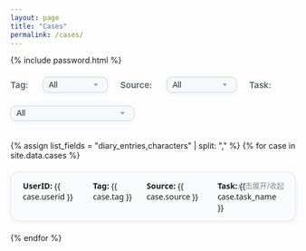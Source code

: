 ```yaml
---
layout: page
title: "Cases"
permalink: /cases/
---
```

{% include password.html %}

<style>
.case-card {
  border: 1px solid #e2e8f0;
  border-radius: 1em;
  box-shadow: 0 2px 8px rgba(0,0,0,0.06);
  padding: 1em 1.5em;
  margin: 1.5em 0;
  background: #fafbfc;
  cursor: pointer;
  transition: box-shadow .2s;
  position: relative;
}
.case-card:hover {
  box-shadow: 0 6px 24px rgba(0,0,0,0.13);
  background: #f5f7fa;
}
.case-summary {
  display: flex;
  gap: 1.2em;
  font-weight: 500;
}
.case-details {
  margin-top: 1em;
  display: none;
  font-size: 0.98em;
  color: #34495e;
}
.case-card.expanded .case-details {
  display: block;
}
.case-expand-tip {
  color: #888;
  font-size: 0.92em;
  position: absolute;
  top: 1em;
  right: 1.5em;
  user-select: none;
}
.filter-bar {
  margin: 1.5em 0 2.5em 0;
  display: flex;
  gap: 1.6em;
  align-items: center;
  flex-wrap: wrap;
}

.filter-bar label {
  font-weight: 600;
  color: #57606a;
  margin-right: 0.2em;
  font-size: 1.07em;
}

.filter-bar select {
  padding: 0.35em 1.3em 0.35em 0.7em;
  border-radius: 0.7em;
  border: 1px solid #ccd6df;
  background: #f6f8fa url("data:image/svg+xml;utf8,<svg width='14' height='14' xmlns='http://www.w3.org/2000/svg'><polygon points='7,10 3,5 11,5' fill='%2398a1b3'/></svg>") no-repeat right 0.9em center/1em 1em;
  box-shadow: 0 2px 8px rgba(35,45,58,0.06);
  font-size: 1em;
  color: #25282c;
  transition: border 0.2s, box-shadow 0.2s;
  min-width: 115px;
  outline: none;
  appearance: none;
  -webkit-appearance: none;
  cursor: pointer;
}

.filter-bar select:focus {
  border: 1.5px solid #4f8cff;
  box-shadow: 0 2px 16px rgba(85,140,255,0.10);
  background-color: #f0f6ff;
}

</style>

<script>
document.addEventListener('DOMContentLoaded', function() {
  // 卡片展开/收起
  document.querySelectorAll('.case-card').forEach(function(card) {
    card.addEventListener('click', function(e) {
      card.classList.toggle('expanded');
    });
  });
  // 筛选功能
  const filterFields = ['source','tag','task_name'];
  filterFields.forEach(f=>{
    document.getElementById('filter-'+f).addEventListener('change',filterCases);
  });
  function filterCases() {
    let cond = {};
    filterFields.forEach(f=>{
      cond[f] = document.getElementById('filter-'+f).value;
    });
    document.querySelectorAll('.case-card').forEach(function(card) {
      let ok = true;
      filterFields.forEach(f=>{
        if(cond[f] !== '' && card.dataset[f] !== cond[f]) ok = false;
      });
      card.style.display = ok ? '' : 'none';
    });
  }
});
</script>

<div class="filter-bar">
  <label for="filter-tag">Tag:</label>
  <select id="filter-tag">
    <option value="">All</option>
    <option value="Users">Users</option>
    <option value="Scenarios">Scenarios</option>
    <option value="Behaviors">Behaviors</option>
  </select>
  <label for="filter-source">Source:</label>
  <select id="filter-source">
    <option value="">All</option>
    <option value="Reddit">Reddit</option>
    <option value="Amazon">Amazon</option>
    <option value="Twitter">Twitter</option>
    <option value="Blogauthorship">Blogauthorship</option>
  </select>
  <label for="filter-task_name">Task:</label>
  <select id="filter-task_name">
    <option value="">All</option>
    <option value="Persona">Persona</option>
    <option value="Profile">Profile</option>
    <option value="Life Stories">Life Stories</option>
    <option value="Life Journeys">Life Journeys</option>
    <option value="Long Scenario">Long Scenario</option>
    <option value="Long Story">Long Story</option>
    <option value="Long Story Focus on Behavior">Long Story Focus on Behavior</option>
    <option value="Social QA single">Social QA single</option>
    <option value="Social QA">Social QA</option>
    <option value="Item Selection">Item Selection</option>
    <option value="Writing Imitation">Writing Imitation</option>
    <option value="Personalized Comment">Personalized Comment</option>
  </select>
</div>


{% assign list_fields = "diary_entries,characters" | split: "," %}
{% for case in site.data.cases %}
  <div class="case-card"
       data-tag="{{ case.tag }}"
       data-source="{{ case.source }}"
       data-task_name="{{ case.task_name }}">
    <div class="case-summary" style="font-family:'Segoe UI', 'Roboto', 'Helvetica Neue', Arial, 'PingFang SC', 'Microsoft YaHei', sans-serif;">
      <div><b>UserID:</b> {{ case.userid }}</div>
      <div><b>Tag:</b> {{ case.tag }}</div>
      <div><b>Source:</b> {{ case.source }}</div>
      <div><b>Task:</b> {{ case.task_name }}</div>
    </div>
    <span class="case-expand-tip">点击展开/收起</span>
    <div class="case-details" style="font-family:'Segoe UI', 'Roboto', 'Helvetica Neue', Arial, 'PingFang SC', 'Microsoft YaHei', sans-serif; font-size:1.08em; color:#31425c; line-height:1.8;">
      {% if case.task_specific %}
        {% for list_field in list_fields %}
          {% if case.task_specific[list_field] %}
            <div style="margin-bottom:1.2em;">
              <b style="color:#4973db; font-weight:600;">{{ list_field | capitalize }}:</b>
              <ul style="padding-left:0;">
                {% for entry in case.task_specific[list_field] %}
                  <li style="margin-bottom:1.1em;list-style:none;padding:0;">
                    <div style="border:1px solid #eee; border-radius:0.6em; background:#f8fafc; box-shadow:0 1px 4px #eef2f7; padding:0.7em 1em;">
                      {% if entry.summary %}
                        <div style="font-weight:600; color:#111;">{{ entry.summary }}</div>
                      {% endif %}
                      {% if entry.name %}
                        <div style="font-weight:600; color:#111;">{{ entry.name }}</div>
                      {% endif %}
                      {% if entry.content %}
                        <div style="font-size:0.97em; color:#31425c;">{{ entry.content }}</div>
                      {% endif %}
                      {% if entry.role %}
                        <div style="color:#357;">Role: {{ entry.role }}</div>
                      {% endif %}
                    </div>
                  </li>
                {% endfor %}
              </ul>
            </div>
          {% endif %}
        {% endfor %}
        <!-- 展示其他普通字段 -->
        {% for field in case.task_specific %}
          {% unless list_fields contains field[0] %}
            <div style="margin:0.3em 0;">
              <b style="color:#4973db; font-weight:600;">{{ field[0] | capitalize }}:</b>
              <span style="font-weight:400; color:#31425c;">{{ field[1] }}</span>
            </div>
          {% endunless %}
        {% endfor %}
      {% endif %}
    </div>
  </div>
{% endfor %}

